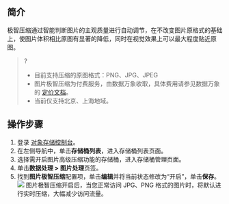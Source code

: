 ## 简介

极智压缩通过智能判断图片的主观质量进行自动调节，在不改变图片原格式的基础上，使图片体积相比原图有显著的降低，同时在视觉效果上可以最大程度贴近原图。

>?
>
>- 目前支持压缩的原图格式：PNG、JPG、JPEG
>- 图片极智压缩为付费服务，由数据万象收取，具体费用请参见数据万象的 [定价文档](https://cloud.tencent.com/doc/product/460/6970)。
>- 当前仅支持北京、上海地域。

## 操作步骤

1. 登录 [对象存储控制台](https://console.cloud.tencent.com/cos5/bucket)。
2. 在左侧导航中，单击**存储桶列表**，进入存储桶列表页面。
3. 选择需开启图片高级压缩功能的存储桶，进入存储桶管理页面。
4. 单击**数据处理 > 图片处理**页签。
5. 找到**图片极智压缩**配置项，单击**编辑**并将当前状态修改为“开启”，单击**保存**。
   ![](https://main.qcloudimg.com/raw/e58c2f4bbae3ba4abbd5b3ac7e41c3dc.png)
   图片极智压缩开启后，当您正常访问 JPG、PNG 格式的图片时，将默认进行实时压缩，大幅减少访问流量。
